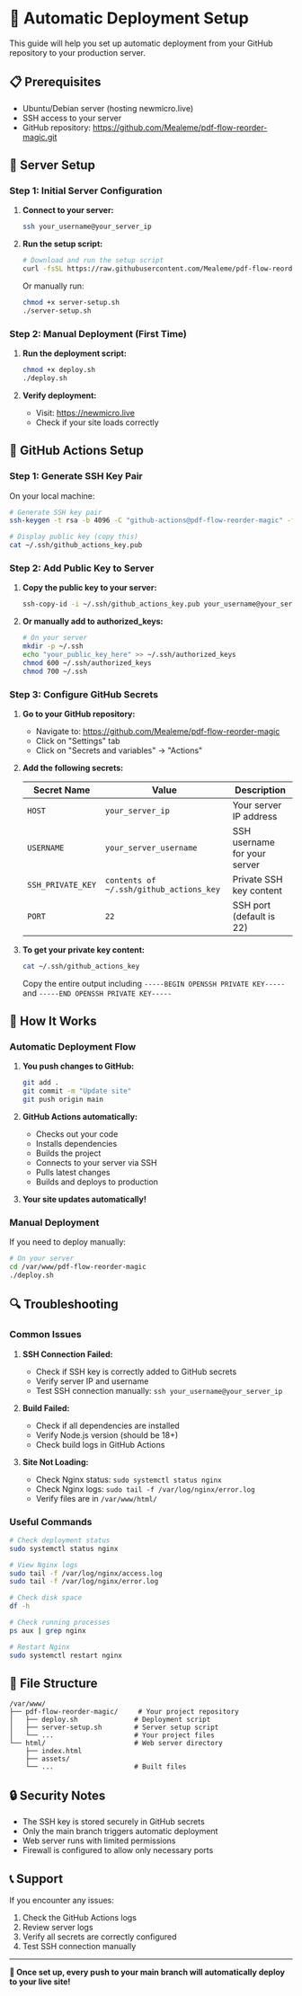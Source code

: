 # 🚀 Automatic Deployment Setup

This guide will help you set up automatic deployment from your GitHub repository to your production server.

## 📋 Prerequisites

- Ubuntu/Debian server (hosting newmicro.live)
- SSH access to your server
- GitHub repository: https://github.com/Mealeme/pdf-flow-reorder-magic.git

## 🔧 Server Setup

### Step 1: Initial Server Configuration

1. **Connect to your server:**
   ```bash
   ssh your_username@your_server_ip
   ```

2. **Run the setup script:**
   ```bash
   # Download and run the setup script
   curl -fsSL https://raw.githubusercontent.com/Mealeme/pdf-flow-reorder-magic/main/server-setup.sh | bash
   ```

   Or manually run:
   ```bash
   chmod +x server-setup.sh
   ./server-setup.sh
   ```

### Step 2: Manual Deployment (First Time)

1. **Run the deployment script:**
   ```bash
   chmod +x deploy.sh
   ./deploy.sh
   ```

2. **Verify deployment:**
   - Visit: https://newmicro.live
   - Check if your site loads correctly

## 🔐 GitHub Actions Setup

### Step 1: Generate SSH Key Pair

On your local machine:

```bash
# Generate SSH key pair
ssh-keygen -t rsa -b 4096 -C "github-actions@pdf-flow-reorder-magic" -f ~/.ssh/github_actions_key

# Display public key (copy this)
cat ~/.ssh/github_actions_key.pub
```

### Step 2: Add Public Key to Server

1. **Copy the public key to your server:**
   ```bash
   ssh-copy-id -i ~/.ssh/github_actions_key.pub your_username@your_server_ip
   ```

2. **Or manually add to authorized_keys:**
   ```bash
   # On your server
   mkdir -p ~/.ssh
   echo "your_public_key_here" >> ~/.ssh/authorized_keys
   chmod 600 ~/.ssh/authorized_keys
   chmod 700 ~/.ssh
   ```

### Step 3: Configure GitHub Secrets

1. **Go to your GitHub repository:**
   - Navigate to: https://github.com/Mealeme/pdf-flow-reorder-magic
   - Click on "Settings" tab
   - Click on "Secrets and variables" → "Actions"

2. **Add the following secrets:**

   | Secret Name | Value | Description |
   |-------------|-------|-------------|
   | `HOST` | `your_server_ip` | Your server IP address |
   | `USERNAME` | `your_server_username` | SSH username for your server |
   | `SSH_PRIVATE_KEY` | `contents of ~/.ssh/github_actions_key` | Private SSH key content |
   | `PORT` | `22` | SSH port (default is 22) |

3. **To get your private key content:**
   ```bash
   cat ~/.ssh/github_actions_key
   ```
   Copy the entire output including `-----BEGIN OPENSSH PRIVATE KEY-----` and `-----END OPENSSH PRIVATE KEY-----`

## 🎯 How It Works

### Automatic Deployment Flow

1. **You push changes to GitHub:**
   ```bash
   git add .
   git commit -m "Update site"
   git push origin main
   ```

2. **GitHub Actions automatically:**
   - Checks out your code
   - Installs dependencies
   - Builds the project
   - Connects to your server via SSH
   - Pulls latest changes
   - Builds and deploys to production

3. **Your site updates automatically!**

### Manual Deployment

If you need to deploy manually:

```bash
# On your server
cd /var/www/pdf-flow-reorder-magic
./deploy.sh
```

## 🔍 Troubleshooting

### Common Issues

1. **SSH Connection Failed:**
   - Check if SSH key is correctly added to GitHub secrets
   - Verify server IP and username
   - Test SSH connection manually: `ssh your_username@your_server_ip`

2. **Build Failed:**
   - Check if all dependencies are installed
   - Verify Node.js version (should be 18+)
   - Check build logs in GitHub Actions

3. **Site Not Loading:**
   - Check Nginx status: `sudo systemctl status nginx`
   - Check Nginx logs: `sudo tail -f /var/log/nginx/error.log`
   - Verify files are in `/var/www/html/`

### Useful Commands

```bash
# Check deployment status
sudo systemctl status nginx

# View Nginx logs
sudo tail -f /var/log/nginx/access.log
sudo tail -f /var/log/nginx/error.log

# Check disk space
df -h

# Check running processes
ps aux | grep nginx

# Restart Nginx
sudo systemctl restart nginx
```

## 📁 File Structure

```
/var/www/
├── pdf-flow-reorder-magic/     # Your project repository
│   ├── deploy.sh              # Deployment script
│   ├── server-setup.sh        # Server setup script
│   └── ...                    # Your project files
└── html/                      # Web server directory
    ├── index.html
    ├── assets/
    └── ...                    # Built files
```

## 🔒 Security Notes

- The SSH key is stored securely in GitHub secrets
- Only the main branch triggers automatic deployment
- Web server runs with limited permissions
- Firewall is configured to allow only necessary ports

## 📞 Support

If you encounter any issues:

1. Check the GitHub Actions logs
2. Review server logs
3. Verify all secrets are correctly configured
4. Test SSH connection manually

---

**🎉 Once set up, every push to your main branch will automatically deploy to your live site!**
